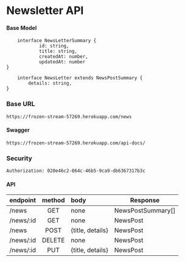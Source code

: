 # Newsletter API

#### Base Model
```
    interface NewsLetterSummary {
            id: string,
            title: string,
            createdAt: number,
            updatedAt: number
}

    interface NewsLetter extends NewsPostSummary {
        details: string,
}
```

### Base URL
```https://frozen-stream-57269.herokuapp.com/news```

#### Swagger
```https://frozen-stream-57269.herokuapp.com/api-docs/```

### Security
```Authorization: 020e46c2-864c-46b5-9ca9-db6367317b3c```

#### API

| endpoint  | method | body             | Response          |
|-----------|:------:|:-----------------|-------------------|
| /news     |  GET   | none             | NewsPostSummary[] |
| /news/:id |  GET   | none             | NewsPost          |
| /news     |  POST  | {title, details} | NewsPost          |
| /news/:id | DELETE | none             | NewsPost          |
| /news/:id |  PUT   | {title, details} | NewsPost          |

